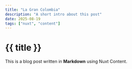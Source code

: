 ```yaml
---
title: "La Gran Colombia"
description: "A short intro about this post"
date: 2025-08-19
tags: ["nuxt", "content"]
---
```


# {{ title }}

This is a blog post written in **Markdown** using Nuxt Content.